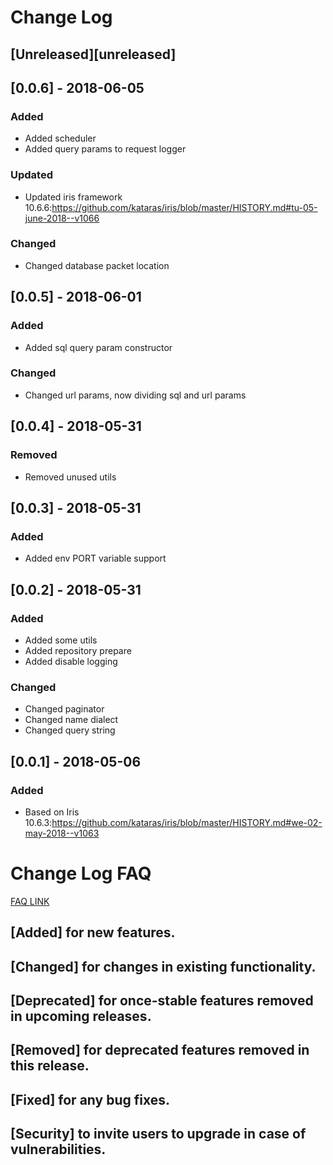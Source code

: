 # Change Log

## [Unreleased][unreleased]

## [0.0.6] - 2018-06-05
### Added
- Added scheduler
- Added query params to request logger
### Updated
- Updated iris framework 10.6.6:https://github.com/kataras/iris/blob/master/HISTORY.md#tu-05-june-2018--v1066
### Changed
- Changed database packet location

## [0.0.5] - 2018-06-01
### Added
- Added sql query param constructor
### Changed
- Changed url params, now dividing sql and url params

## [0.0.4] - 2018-05-31
### Removed
- Removed unused utils

## [0.0.3] - 2018-05-31
### Added
- Added env PORT variable support

## [0.0.2] - 2018-05-31
### Added
- Added some utils
- Added repository prepare
- Added disable logging
### Changed
- Changed paginator
- Changed name dialect
- Changed query string

## [0.0.1] - 2018-05-06
### Added
- Based on Iris 10.6.3:https://github.com/kataras/iris/blob/master/HISTORY.md#we-02-may-2018--v1063

# Change Log FAQ

[FAQ LINK](http://keepachangelog.com/)

## [Added] for new features.
## [Changed] for changes in existing functionality.
## [Deprecated] for once-stable features removed in upcoming releases.
## [Removed] for deprecated features removed in this release.
## [Fixed] for any bug fixes.
## [Security] to invite users to upgrade in case of vulnerabilities.
